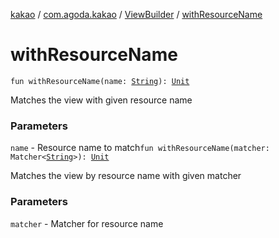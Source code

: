 [kakao](../../index.md) / [com.agoda.kakao](../index.md) / [ViewBuilder](index.md) / [withResourceName](.)

# withResourceName

`fun withResourceName(name: `[`String`](https://kotlinlang.org/api/latest/jvm/stdlib/kotlin/-string/index.html)`): `[`Unit`](https://kotlinlang.org/api/latest/jvm/stdlib/kotlin/-unit/index.html)

Matches the view with given resource name

### Parameters

`name` - Resource name to match`fun withResourceName(matcher: Matcher<`[`String`](https://kotlinlang.org/api/latest/jvm/stdlib/kotlin/-string/index.html)`>): `[`Unit`](https://kotlinlang.org/api/latest/jvm/stdlib/kotlin/-unit/index.html)

Matches the view by resource name with given matcher

### Parameters

`matcher` - Matcher for resource name